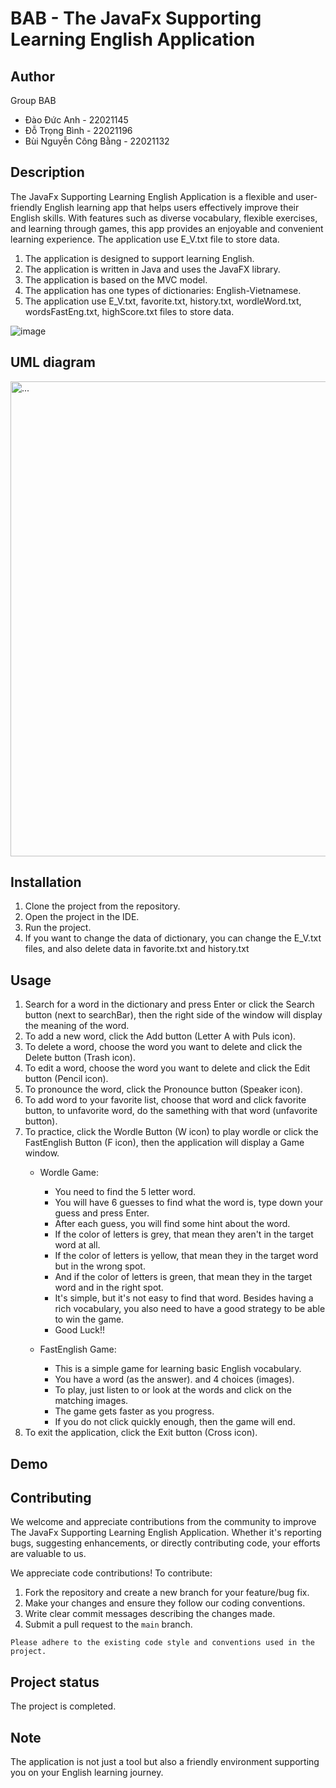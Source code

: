# BAB - The JavaFx Supporting Learning English Application

## Author

Group BAB
- Đào Đức Anh - 22021145
- Đỗ Trọng Bình - 22021196
- Bùi Nguyễn Công Bằng - 22021132

## Description
The JavaFx Supporting Learning English Application is a flexible and user-friendly English learning app that helps users effectively improve their English skills. With features such as diverse vocabulary, flexible exercises, and learning through games, this app provides an enjoyable and convenient learning experience. The application use E_V.txt file to store data.

1. The application is designed to support learning English.
2. The application is written in Java and uses the JavaFX library.
3. The application is based on the MVC model.
4. The application has one types of dictionaries: English-Vietnamese.
5. The application use E_V.txt, favorite.txt, history.txt, wordleWord.txt, wordsFastEng.txt, highScore.txt files to store data.




![image](https://github.com/dwcsnh/English-Learning-App/assets/119034915/f4bb8ed3-bb72-4744-bbd8-46e02cb4b311)





## UML diagram



   <img src="https://github.com/dwcsnh/English-Learning-App/assets/144114071/bd6db029-a97c-4caf-82d0-bf6ea9b5d2fa" alt="..." width="760" />

## Installation
1. Clone the project from the repository.
2. Open the project in the IDE.
3. Run the project.
4. If you want to change the data of dictionary, you can change the E_V.txt files, and also delete data in favorite.txt and history.txt


## Usage
1. Search for a word in the dictionary and press Enter or click the Search button (next to searchBar), then the right side of the window will display the meaning of the word.
2. To add a new word, click the Add button (Letter A with Puls icon).
3. To delete a word, choose the word you want to delete and click the Delete button (Trash icon).
4. To edit a word, choose the word you want to delete and click the Edit button (Pencil icon).
5. To pronounce the word, click the Pronounce button (Speaker icon).
6. To add word to your favorite list, choose that word and click favorite button, to unfavorite word, do the samething with that word (unfavorite button). 
7. To practice, click the Wordle Button (W icon) to play wordle or click the FastEnglish Button (F icon), then the application will display a Game window.
   - Wordle Game:
     + You need to find the 5 letter word.
     + You will have 6 guesses to find what the word is, type down your guess and press Enter.
     + After each guess, you will find some hint about the word.
     + If the color of letters is grey, that mean they aren't in the target word at all.
     + If the color of letters is yellow, that mean they in the target word but in the wrong spot.
     + And if the color of letters is green, that mean they in the target word and in the right spot.
     + It's simple, but it's not easy to find that word. Besides having a rich vocabulary, you also need to have a good strategy to be able to win the game.
     + Good Luck!!
    
   - FastEnglish Game:
     + This is a simple game for learning basic English vocabulary.
     + You have a word (as the answer). and 4 choices (images).
     + To play, just listen to or look at the words and click on the matching images.
     + The game gets faster as you progress.
     + If you do not click quickly enough, then the game will end.
8. To exit the application, click the Exit button (Cross icon).

## Demo

## Contributing
We welcome and appreciate contributions from the community to improve The JavaFx Supporting Learning English Application. Whether it's reporting bugs, suggesting enhancements, or directly contributing code, your efforts are valuable to us.

We appreciate code contributions! To contribute:
1. Fork the repository and create a new branch for your feature/bug fix.
2. Make your changes and ensure they follow our coding conventions.
3. Write clear commit messages describing the changes made.
4. Submit a pull request to the `main` branch.
   
`
Please adhere to the existing code style and conventions used in the project.
`

## Project status
The project is completed.

## Note 
The application is not just a tool but also a friendly environment supporting you on your English learning journey.
